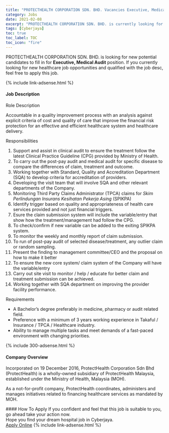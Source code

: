 ```yaml
---
title: "PROTECTHEALTH CORPORATION SDN. BHD. Vacancies Executive, Medical Audit" 
category: Jobs 
date: 2021-02-08 
excerpt: "PROTECTHEALTH CORPORATION SDN. BHD. is currently looking for suitable person to fill in the Executive, Medical Audit which positioned at Cyberjaya" 
tags: [Cyberjaya] 
toc: true 
toc_label: TOC 
toc_icon: "fire" 
--- 
```


<p>PROTECTHEALTH CORPORATION SDN. BHD. is looking for new potential candidates to fill in for <b>Executive, Medical Audit</b> position. If you currently looking for new healthcare job opportunities and qualified with the job desc, feel free to apply this job.
</p>{% include link-adsense.html %} 
<div><div><h4>Job Description</h4></div><div><div><span><div><p>Role Description</p><p>Accountable in a quality improvement process with an analysis against explicit criteria of cost and quality of care that improve the financial risk protection for an effective and efficient healthcare system and healthcare delivery.</p><p>Responsibilities</p><ol><li>Support and assist in clinical audit to ensure the treatment follow the latest Clinical Practice Guideline (CPG) provided by Ministry of Health.</li><li>To carry out the post-pay audit and medical audit for specific disease to compare the differences of claim, treatment and outcome.</li><li>Working together with Standard, Quality and Accreditation Department (SQA) to develop criteria for accreditation of providers.</li><li>Developing the visit team that will involve SQA and other relevant departments of the Company.</li><li>Monitoring Third Party Claims Administrator (TPCA) claims for <em>Skim Perlindungan Insurans Kesihatan Pekerja Asing</em> (SPIKPA)</li><li>Identify trigger based on quality and appropriateness of health care services provided and not just financial triggers.</li><li>Esure the claim submission system will include the variable/entry that show how the treatment/management had follow the CPG.</li><li>To check/confirm if new variable can be added to the exiting SPIKPA system.</li><li>To monitor the weekly and monthly report of claim submission.</li><li>To run of post-pay audit of selected disease/treatment, any outlier claim or random sampling.</li><li>Present the finding to management committee/CEO and the proposal on how to make it better</li><li>To ensure the new core system/ claim system of the Company will have the variable/entry</li><li>Carry out site visit to monitor / help / educate for better claim and treatment submission can be achieved.</li><li>Working together with SQA department on improving the provider facility performance.</li></ol><p>Requirements</p><ul><li>A Bachelor&#8217;s degree preferably in medicine, pharmacy or audit related field.</li><li>Preference with a minimum of 3 years working experience in Takaful / Insurance / TPCA / Healthcare industry.</li><li>Ability to manage multiple tasks and meet demands of a fast-paced environment with changing priorities.</li></ul></div></span></div></div></div> 
{% include 300-adsense.html %} 
<div><div><h4>Company Overview</h4></div><div><div><span><div><p>Incorporated on 19 December 2016, ProtectHealth Corporation Sdn Bhd (ProtectHealth) is a wholly-owned subsidiary of ProtectHealth Malaysia, established under the Ministry of Health, Malaysia (MOH).</p><p>As a not-for-profit company, ProtectHealth coordinates, administers and manages initiatives related to financing healthcare services as mandated by MOH.</p></div></span></div></div></div> 
#### How To Apply 
If you confident and feel that this job is suitable to you, go ahead take your action now. <br/> 
Hope you find your dream hospital job in Cyberjaya. <br/> 
<a href="https://www.jobstreet.com.my/en/job/executive-medical-audit-4478172?jobId=jobstreet-my-job-4478172" class="btn btn--warning" target="_blank" rel="nofollow noopenner">Apply Online</a> 
{% include link-adsense.html %} 